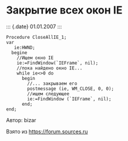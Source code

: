 Закрытие всех окон IE
=====================

::: {.date}
01.01.2007
:::

    Procedure CloseAllIE_1;
    var
       ie:HWND;
      begine
        //Ищем окно IE
        ie:=FindWindow(`IEFrame`, nil);
        //пока найдено окно IE...
        while ie<>0 do
          begin
            //... закрываем его
            postmessage (ie, WM_CLOSE, 0, 0);
            //ищем следующее
            ie:=FindWindow (`IEFrame`, nil);
          end;
    end;

Автор: bizar        

Взято из <https://forum.sources.ru>
